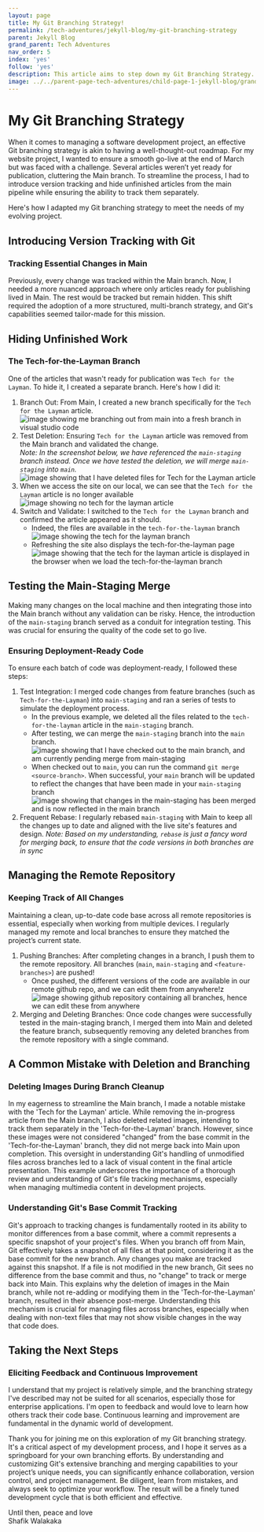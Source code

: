 ```yaml
---
layout: page
title: My Git Branching Strategy!
permalink: /tech-adventures/jekyll-blog/my-git-branching-strategy
parent: Jekyll Blog
grand_parent: Tech Adventures
nav_order: 5
index: 'yes'
follow: 'yes'
description: This article aims to step down my Git Branching Strategy. For your comments and feedback to see if this is applicable or if it can be improved!
image: ../../parent-page-tech-adventures/child-page-1-jekyll-blog/grandchild-page-4-feeling-responsive-template/image-jekyll-blog-feeling-responsive-template.png
---
```


<!-----



Conversion time: 0.313 seconds.


Using this Markdown file:

1. Paste this output into your source file.
2. See the notes and action items below regarding this conversion run.
3. Check the rendered output (headings, lists, code blocks, tables) for proper
   formatting and use a linkchecker before you publish this page.

Conversion notes:

* Docs to Markdown version 1.0β35
* Wed Apr 17 2024 09:01:55 GMT-0700 (PDT)
* Source doc: Untitled document
----->



# **My Git Branching Strategy**

When it comes to managing a software development project, an effective Git branching strategy is akin to having a well-thought-out roadmap. For my website project, I wanted to ensure a smooth go-live at the end of March but was faced with a challenge. Several articles weren’t yet ready for publication, cluttering the Main branch. To streamline the process, I had to introduce version tracking and hide unfinished articles from the main pipeline while ensuring the ability to track them separately.

Here's how I adapted my Git branching strategy to meet the needs of my evolving project.


## **Introducing Version Tracking with Git**


### **Tracking Essential Changes in Main**

Previously, every change was tracked within the Main branch. Now, I needed a more nuanced approach where only articles ready for publishing lived in Main. The rest would be tracked but remain hidden. This shift required the adoption of a more structured, multi-branch strategy, and Git's capabilities seemed tailor-made for this mission.


## **Hiding Unfinished Work**


### **The Tech-for-the-Layman Branch**

One of the articles that wasn't ready for publication was `Tech for the Layman`. To hide it, I created a separate branch. Here's how I did it:



1. Branch Out: From Main, I created a new branch specifically for the `Tech for the Layman` article.
![image showing me branching out from main into a fresh branch in visual studio code](../../parent-page-tech-adventures/child-page-1-jekyll-blog/grandchild-page-5-my-git-branching-strategy/image-showing-create-new-branch-from-main.png)
2. Test Deletion: Ensuring `Tech for the Layman` article was removed from the Main branch and validated the change.<br>
_Note: In the screenshot below, we have referenced the `main-staging` branch instead. Once we have tested the deletion, we will merge `main-staging` into `main`._
![image showing that I have deleted files for Tech for the Layman article](../../parent-page-tech-adventures/child-page-1-jekyll-blog/grandchild-page-5-my-git-branching-strategy/image-deleted-file-for-tech-for-the-layman.png)
3. When we access the site on our local, we can see that the `Tech for the Layman` article is no longer available
![image showing no tech for the layman article](../../parent-page-tech-adventures/child-page-1-jekyll-blog/grandchild-page-5-my-git-branching-strategy/image-showing-no-tech-for-the-layman-article.png)
4. Switch and Validate: I switched to the `Tech for the Layman` branch and confirmed the article appeared as it should.
   - Indeed, the files are available in the `tech-for-the-layman` branch
   ![image showing the tech for the layman branch](../../parent-page-tech-adventures/child-page-1-jekyll-blog/grandchild-page-5-my-git-branching-strategy/image-showing-the-tech-for-the-layman-branch.png)
   - Refreshing the site also displays the tech-for-the-layman page
   ![image showing that the tech for the layman article is displayed in the browser when we load the tech-for-the-layman branch](../../parent-page-tech-adventures/child-page-1-jekyll-blog/grandchild-page-5-my-git-branching-strategy/image-reloading-tech-for-the-layman-branch-in-browser.png)

## **Testing the Main-Staging Merge**

Making many changes on the local machine and then integrating those into the Main branch without any validation can be risky. Hence, the introduction of the `main-staging` branch served as a conduit for integration testing. This was crucial for ensuring the quality of the code set to go live.


### **Ensuring Deployment-Ready Code**

To ensure each batch of code was deployment-ready, I followed these steps:



1. Test Integration: I merged code changes from feature branches (such as `Tech-for-the-Layman`) into `main-staging` and ran a series of tests to simulate the deployment process.
   - In the previous example, we deleted all the files related to the `tech-for-the-layman` article in the `main-staging` branch.
   - After testing, we can merge the `main-staging` branch into the `main` branch. 
   ![image showing that I have checked out to the main branch, and am currently pending merge from main-staging](../../parent-page-tech-adventures/child-page-1-jekyll-blog/grandchild-page-5-my-git-branching-strategy/image-showing-checked-out-to-main-pending-merge-main-staging.png)
   - When checked out to `main`, you can run the command `git merge <source-branch>`. When successful, your `main` branch will be updated to reflect the changes that have been made in your `main-staging` branch
   ![image showing that changes in the main-staging has been merged and is now reflected in the main branch](../../parent-page-tech-adventures/child-page-1-jekyll-blog/grandchild-page-5-my-git-branching-strategy/image-showing-main-branch-updated-w-changes-in-main-staging.png)
2. Frequent Rebase: I regularly rebased `main-staging` with Main to keep all the changes up to date and aligned with the live site's features and design.
_Note: Based on my understanding, `rebase` is just a fancy word for merging back, to ensure that the code versions in both branches are in sync_


## **Managing the Remote Repository**

### **Keeping Track of All Changes**

Maintaining a clean, up-to-date code base across all remote repositories is essential, especially when working from multiple devices. I regularly managed my remote and local branches to ensure they matched the project’s current state.



1. Pushing Branches: After completing changes in a branch, I push them to the remote repository. All branches (`main`, `main-staging` and `<feature-branches>`) are pushed!
   - Once pushed, the different versions of the code are available in our remote github repo, and we can edit them from anywhere!z
   ![image showing github repository containing all branches, hence we can edit these from anywhere](../../parent-page-tech-adventures/child-page-1-jekyll-blog/grandchild-page-5-my-git-branching-strategy/image-showing-github-repo-containing-all-branches.png)
2. Merging and Deleting Branches: Once code changes were successfully tested in the main-staging branch, I merged them into Main and deleted the feature branch, subsequently removing any deleted branches from the remote repository with a single command.


## **A Common Mistake with Deletion and Branching**


### **Deleting Images During Branch Cleanup**

In my eagerness to streamline the Main branch, I made a notable mistake with the 'Tech for the Layman' article. While removing the in-progress article from the Main branch, I also deleted related images, intending to track them separately in the 'Tech-for-the-Layman' branch. However, since these images were not considered "changed" from the base commit in the 'Tech-for-the-Layman' branch, they did not merge back into Main upon completion. This oversight in understanding Git's handling of unmodified files across branches led to a lack of visual content in the final article presentation. This example underscores the importance of a thorough review and understanding of Git's file tracking mechanisms, especially when managing multimedia content in development projects.


### **Understanding Git's Base Commit Tracking**

Git's approach to tracking changes is fundamentally rooted in its ability to monitor differences from a base commit, where a commit represents a specific snapshot of your project's files. When you branch off from Main, Git effectively takes a snapshot of all files at that point, considering it as the base commit for the new branch. Any changes you make are tracked against this snapshot. If a file is not modified in the new branch, Git sees no difference from the base commit and thus, no "change" to track or merge back into Main. This explains why the deletion of images in the Main branch, while not re-adding or modifying them in the 'Tech-for-the-Layman' branch, resulted in their absence post-merge. Understanding this mechanism is crucial for managing files across branches, especially when dealing with non-text files that may not show visible changes in the way that code does.


## **Taking the Next Steps**


### **Eliciting Feedback and Continuous Improvement**

I understand that my project is relatively simple, and the branching strategy I've described may not be suited for all scenarios, especially those for enterprise applications. I'm open to feedback and would love to learn how others track their code base. Continuous learning and improvement are fundamental in the dynamic world of development.

Thank you for joining me on this exploration of my Git branching strategy. It's a critical aspect of my development process, and I hope it serves as a springboard for your own branching efforts. By understanding and customizing Git's extensive branching and merging capabilities to your project’s unique needs, you can significantly enhance collaboration, version control, and project management. Be diligent, learn from mistakes, and always seek to optimize your workflow. The result will be a finely tuned development cycle that is both efficient and effective.


Until then, peace and love <br>
Shafik Walakaka